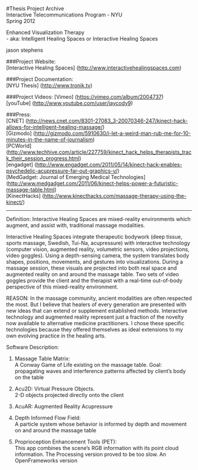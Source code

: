 #Thesis Project Archive  
Interactive Telecommunications Program - NYU  
Spring 2012  

Enhanced Visualization Therapy  
	- aka: Intelligent Healing Spaces or Interactive Healing Spaces  

jason stephens  

###Project Website:   
[Interactive Healing Spaces] (http://www.interactivehealingspaces.com)  

###Project Documentation:  
[NYU Thesis] (http://www.tronik.tv)  

###Project Videos:
[Vimeo] (https://vimeo.com/album/2004737)    
[youTube] (http://www.youtube.com/user/jaycody9)

###Press:    
[CNET] (http://news.cnet.com/8301-27083_3-20070346-247/kinect-hack-allows-for-intelligent-healing-massage/)    
[Gizmodo] (http://gizmodo.com/5910630/i-let-a-weird-man-rub-me-for-10-minutes-in-the-name-of-journalism)  
[PCWorld] (http://www.techhive.com/article/227759/kinect_hack_helps_therapists_track_their_session_progress.html)  
[engadget] (http://www.engadget.com/2011/05/14/kinect-hack-enables-psychedelic-acupressure-far-out-graphics-v/)  
[MedGadget:  Journal of Emerging Medical Technologies] (http://www.medgadget.com/2011/06/kinect-helps-power-a-futuristic-massage-table.html)  
[KinectHacks] (http://www.kinecthacks.com/massage-therapy-using-the-kinect/)  

________


Definition:
Interactive Healing Spaces are mixed-reality environments which augment, and assist with, traditional massage modalities.

Interactive Healing Spaces integrate therapeutic bodywork (deep tissue, sports massage, Swedish, Tui-Na, acupressure) with interactive technology (computer vision, augmented reality, volumetric sensors, video projections, video goggles). Using a depth-sensing camera, the system translates body shapes, positions, movements, and gestures into visualizations. During a massage session, these visuals are projected into both real space and augmented reality on and around the massage table. Two sets of video goggles provide the client and the therapist with a real-time out-of-body perspective of this mixed-reality environment.

REASON:
In the massage community, ancient modalities are often respected the most. But I believe that healers of every generation are presented with new ideas that can extend or supplement established methods. Interactive technology and augmented reality represent just a fraction of the novelty now available to alternative medicine practitioners. I chose these specific technologies because they offered themselves as ideal extensions to my own evolving practice in the healing arts.

Software Description:

1. Massage Table Matrix:    
A Conway Game of Life existing on the massage table.  Goal:  propagating waves and interference patterns affected by client’s body on the table

2. Acu2D:  Virtual Pressure Objects.  
2-D objects projected directly onto the client

3. AcuAR:  Augmented Reality Acupressure

4. Depth Informed Flow Field:    
A particle system whose behavior is informed by depth and movement on and around the massage table

5. Proprioception Enhancement Tools (PET):    
This app combines the scene’s RGB information with its point cloud information.  The Processing version proved to be too slow.  An OpenFrameworks version 

 



